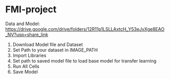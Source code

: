 # FMI-project

Data and Model: https://drive.google.com/drive/folders/12R11p1LSLLAxtcH_Y53eJvXge8EAO_NV?usp=share_link

1. Download Model file and Dataset 
2. Set Path to your dataset in IMAGE_PATH
3. Import Libraries 
4. Set path to saved model file to load base model for transfer learning 
5. Run All Cells 
6. Save Model 

